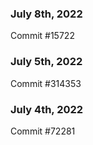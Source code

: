 ### July 8th, 2022

Commit #15722

### July 5th, 2022

Commit #314353


### July 4th, 2022

Commit #72281
